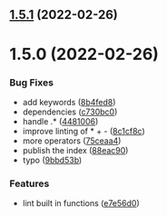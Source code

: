 ## [1.5.1](https://github.com/softwaregroup-bg/ut-tsql-lexer/compare/v1.5.0...v1.5.1) (2022-02-26)



# 1.5.0 (2022-02-26)


### Bug Fixes

* add keywords ([8b4fed8](https://github.com/softwaregroup-bg/ut-tsql-lexer/commit/8b4fed880416f5aa1a64b52cca7e2226e8c7bd8b))
* dependencies ([c730bc0](https://github.com/softwaregroup-bg/ut-tsql-lexer/commit/c730bc0f9c840b17c51be336b43db963ad69bf2e))
* handle .* ([4481006](https://github.com/softwaregroup-bg/ut-tsql-lexer/commit/4481006c01e9aa5dbed147fd7ae2118d26b97f0c))
* improve linting of * + - ([8c1cf8c](https://github.com/softwaregroup-bg/ut-tsql-lexer/commit/8c1cf8c4842bb0ed20c6ecc448eff0622baa4f6a))
* more operators ([75ceaa4](https://github.com/softwaregroup-bg/ut-tsql-lexer/commit/75ceaa4aaa3ecf9c83b98544aafb1b1eecfece89))
* publish the index ([88eac90](https://github.com/softwaregroup-bg/ut-tsql-lexer/commit/88eac906f379c307936e9ff7dd13a2c2ff589854))
* typo ([9bbd53b](https://github.com/softwaregroup-bg/ut-tsql-lexer/commit/9bbd53bfb677fc5ec2e6b3b21aa52af84b3d4878))


### Features

* lint built in functions ([e7e56d0](https://github.com/softwaregroup-bg/ut-tsql-lexer/commit/e7e56d037043563e6bca5fe020d64cfcfcc56bdf))



